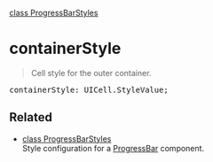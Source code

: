 [class ProgressBarStyles](ProgressBarStyles.md)

# containerStyle

> Cell style for the outer container.

<pre class="docgen_signature">containerStyle: UICell.StyleValue;</pre>

## Related

- [<!--{ref:class}-->class ProgressBarStyles](ProgressBarStyles.md) \
    Style configuration for a [ProgressBar](ProgressBar.md) component.
